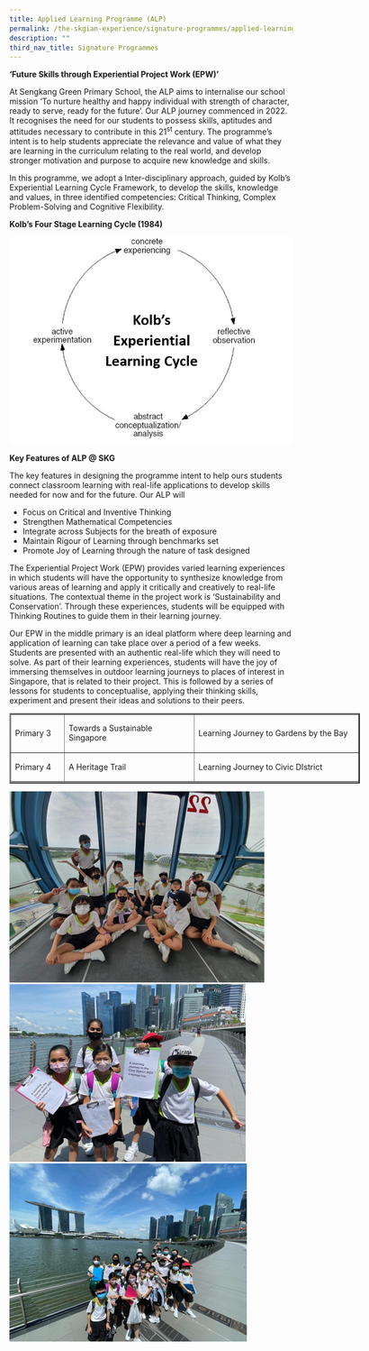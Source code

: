 ```yaml
---
title: Applied Learning Programme (ALP)
permalink: /the-skgian-experience/signature-programmes/applied-learning-programme/
description: ""
third_nav_title: Signature Programmes
---
```

<p><strong>&lsquo;Future Skills through Experiential Project Work (EPW)&rsquo;</strong></p>
<p>At Sengkang Green Primary School, the ALP aims to internalise our school mission &lsquo;To nurture healthy and happy individual with strength of character, ready to serve, ready for the future&rsquo;. Our ALP journey commenced in 2022. It recognises the need for our students to possess skills, aptitudes and attitudes necessary to contribute in this 21<sup>st</sup> century. The programme&rsquo;s intent is to help students appreciate the relevance and value of what they are learning in the curriculum relating to the real world, and develop stronger motivation and purpose to acquire new knowledge and skills.</p>
<p>In this programme, we adopt a Inter-disciplinary approach, guided by Kolb&rsquo;s Experiential Learning Cycle Framework, to develop the skills, knowledge and values, in three identified competencies: Critical Thinking, Complex Problem-Solving and Cognitive Flexibility.</p>
<p><strong>Kolb&rsquo;s Four Stage Learning Cycle (1984)</strong></p>
<img src="/images/ALP.png">
<p><strong>Key Features of ALP @ SKG</strong></p>
<p>The key features in designing the programme intent to help ours students connect classroom learning with real-life applications to develop skills needed for now and for the future. Our ALP will</p>
<ul>
<li>Focus on Critical and Inventive Thinking</li>
<li>Strengthen Mathematical Competencies</li>
<li>Integrate across Subjects for the breath of exposure</li>
<li>Maintain Rigour of Learning through benchmarks set</li>
<li>Promote Joy of Learning through the nature of task designed</li>
</ul>
<p>The Experiential Project Work (EPW) provides varied learning experiences in which students will have the opportunity to synthesize knowledge from various areas of learning and apply it critically and creatively to real-life situations. The contextual theme in the project work is &lsquo;Sustainability and Conservation&rsquo;. Through these experiences, students will be equipped with Thinking Routines to guide them in their learning journey.</p>
<p>Our EPW in the middle primary is an ideal platform where deep learning and application of learning can take place over a period of a few weeks. Students are presented with an authentic real-life which they will need to solve. As part of their learning experiences, students will have the joy of immersing themselves in outdoor learning journeys to places of interest in Singapore, that is related to their project. This is followed by a series of lessons for students to conceptualise, applying their thinking skills, experiment and present their ideas and solutions to their peers.</p>
<table style="height: 125px; width: 623px;" border="2" width="623">
<tbody>
<tr>
<td style="width: 82.5938px;">
<p>Primary 3</p>
</td>
<td style="width: 226.74px;">
<p>Towards a Sustainable Singapore</p>
</td>
<td style="width: 294.333px;">
<p>Learning Journey to Gardens by the Bay</p>
</td>
</tr>
<tr>
<td style="width: 82.5938px;">
<p>Primary 4</p>
</td>
<td style="width: 226.74px;">
<p>A Heritage Trail</p>
</td>
<td style="width: 294.333px;">
<p>Learning Journey to Civic DIstrict</p>
</td>
</tr>
</tbody>
</table>
<img src="/images/alp1.png">
<img src="/images/alp2.png">
<img src="/images/alp3.png">
<p>&nbsp;</p>